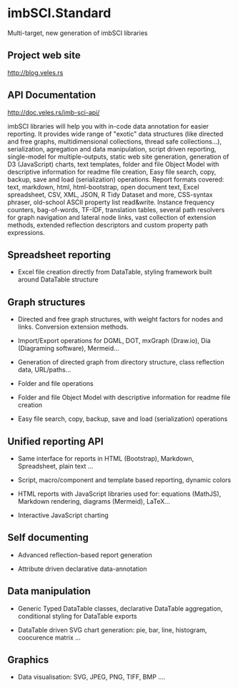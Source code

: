 # imbSCI.Standard
Multi-target, new generation of imbSCI libraries

## Project web site
http://blog.veles.rs

## API Documentation
http://doc.veles.rs/imb-sci-api/

imbSCI libraries will help you with in-code data annotation for easier reporting. It provides wide range of "exotic" data structures (like directed and free graphs, multidimensional collections, thread safe collections…), serialization, agregation and data manipulation, script driven reporting, single-model for multiple-outputs, static web site generation, generation of D3 (JavaScript) charts, text templates, folder and file Object Model with descriptive information for readme file creation, Easy file search, copy, backup, save and load (serialization) operations. Report formats covered: text, markdown, html, html-bootstrap, open document text, Excel spreadsheet, CSV, XML, JSON, R Tidy Dataset and more, CSS-syntax phraser, old-school ASCII property list read&write. Instance frequency counters, bag-of-words, TF-IDF, translation tables, several path resolvers for graph navigation and lateral node links, vast collection of extension methods, extended reflection descriptors and custom property path expressions.

## Spreadsheet reporting

- Excel file creation directly from DataTable, styling framework built around DataTable structure

## Graph structures

 - Directed and free graph structures, with weight factors for nodes and links. Conversion extension methods.

 - Import/Export operations for DGML, DOT, mxGraph (Draw.io), Dia (Diagraming software), Mermeid...

 - Generation of directed graph from directory structure, class reflection data, URL/paths...

 - Folder and file operations

 - Folder and file Object Model with descriptive information for readme file creation

 - Easy file search, copy, backup, save and load (serialization) operations

## Unified reporting API

 - Same interface for reports in HTML (Bootstrap), Markdown, Spreadsheet, plain text ...

 - Script, macro/component and template based reporting, dynamic colors

 - HTML reports with JavaScript libraries used for: equations (MathJS), Markdown rendering, diagrams (Mermeid), LaTeX...

 - Interactive JavaScript charting

## Self documenting

 - Advanced reflection-based report generation

 - Attribute driven declarative data-annotation

## Data manipulation

 - Generic Typed DataTable classes, declarative DataTable aggregation, conditional styling for DataTable exports

 - DataTable driven SVG chart generation: pie, bar, line, histogram, coocurence matrix ...

## Graphics

 - Data visualisation: SVG, JPEG, PNG, TIFF, BMP ....

